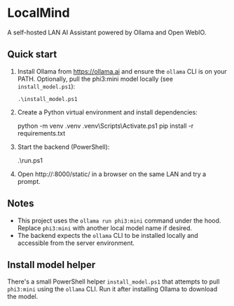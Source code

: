# LocalMind

A self-hosted LAN AI Assistant powered by Ollama and Open WebIO.

## Quick start

1.  Install Ollama from https://ollama.ai and ensure the `ollama` CLI is on your PATH.
    Optionally, pull the phi3:mini model locally (see `install_model.ps1`):

        .\install_model.ps1

2.  Create a Python virtual environment and install dependencies:

    python -m venv .venv
    .venv\Scripts\Activate.ps1
    pip install -r requirements.txt

3.  Start the backend (PowerShell):

    .\run.ps1

4.  Open http://<your-lan-ip>:8000/static/ in a browser on the same LAN and try a prompt.

## Notes

-   This project uses the `ollama run phi3:mini` command under the hood. Replace `phi3:mini` with another local model name if desired.
-   The backend expects the `ollama` CLI to be installed locally and accessible from the server environment.

## Install model helper

There's a small PowerShell helper `install_model.ps1` that attempts to pull `phi3:mini` using the `ollama` CLI. Run it after installing Ollama to download the model.

